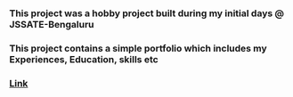 ### This project was a hobby project built during my initial days @ JSSATE-Bengaluru
### This project contains a simple portfolio which includes my Experiences, Education, skills etc
### <a href="https://hbharathbhat.github.io/portfolio/">Link</a>
